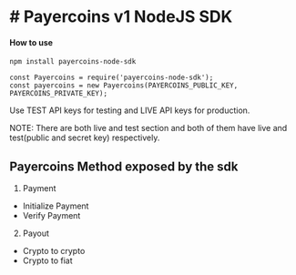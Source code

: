 # # Payercoins v1 NodeJS SDK

#### How to use

`npm install payercoins-node-sdk`

```
const Payercoins = require('payercoins-node-sdk');
const payercoins = new Payercoins(PAYERCOINS_PUBLIC_KEY, PAYERCOINS_PRIVATE_KEY);
```

Use TEST API keys for testing and LIVE API keys for production.

NOTE: There are both live and test section and both of them have live and test(public and secret key) respectively.

## Payercoins Method exposed by the sdk

1. Payment

- Initialize Payment
- Verify Payment

2. Payout

- Crypto to crypto
- Crypto to fiat
